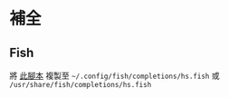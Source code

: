 # 補全

## Fish
將 [此腳本](./completion/hs.fish) 複製至 `~/.config/fish/completions/hs.fish` 或 `/usr/share/fish/completions/hs.fish`
